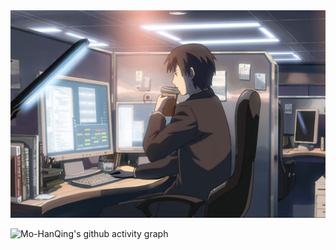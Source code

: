 <img src="IMG_20230929_232611.jpg"/>

![Mo-HanQing's github activity graph](https://github-readme-activity-graph.vercel.app/graph?username=Mo-HanQing&theme=xcode)
